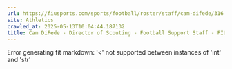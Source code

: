 ```yaml
---
url: https://fiusports.com/sports/football/roster/staff/cam-difede/316
site: Athletics
crawled_at: 2025-05-13T10:04:44.187132
title: Cam DiFede - Director of Scouting - Football Support Staff - FIU Athletics
---
```


Error generating fit markdown: '<' not supported between instances of 'int' and 'str'